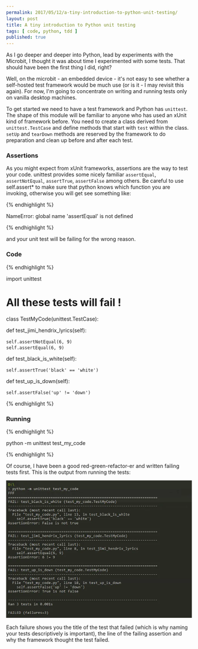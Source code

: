 ```yaml
---
permalink: 2017/05/12/a-tiny-introduction-to-python-unit-testing/
layout: post
title: A tiny introduction to Python unit testing
tags: [ code, python, tdd ]
published: true
---
```


As I go deeper and deeper into Python, lead by experiments with the Microbit, I thought
it was about time I experimented with some tests. That should have been the first
thing I did, right?

Well, on the microbit - an embedded device - it's not easy to see whether a self-hosted
test framework would be much use (or is it - I may revisit this again). For now,
I'm going to concentrate on writing and running tests only on vanilla desktop machines.

To get started we need to have a test framework and Python has <code>unittest</code>.
The shape of this module will be familiar to anyone who has used an xUnit kind of
framework before. You need to create a class derived from <code>unittest.TestCase</code>
and define methods that start with <code>test</code> within the class. <code>setUp</code> and
<code>tearDown</code> methods are reserved by the framework to do preparation and clean up
before and after each test.

### Assertions

As you might expect from xUnit frameworks, assertions are the way to test your code. unittest
provides some nicely familiar <code>assertEqual</code>, <code>assertNotEqual</code>,
<code>assertTrue</code>, <code>assertFalse</code> among others. Be careful to use
self.assert* to make sure that python knows which function you are invoking, otherwise
you will get see something like:

{% endhighlight %}

NameError: global name 'assertEqual' is not defined

{% endhighlight %}

and your unit test will be failing for the wrong reason.


### Code

{% endhighlight %}

import unittest

# All these tests will fail !
class TestMyCode(unittest.TestCase):

  def test_jimi_hendrix_lyrics(self):

    self.assertNotEqual(6, 9)
    self.assertEqual(6, 9)


  def test_black_is_white(self):

    self.assertTrue('black' == 'white')


  def test_up_is_down(self):

    self.assertFalse('up' != 'down')

{% endhighlight %}

### Running

{% endhighlight %}

python -m unittest test_my_code

{% endhighlight %}

Of course, I have been a good red-green-refactor-er and written failing tests first. This is
the output from running the tests:

<img alt="results" src="/img/posts/a-tiny-introduction-to-python-unit-testing/results.webp" />

Each failure shows you the title of the test that failed (which is why naming your tests
descriptively is important), the line of the failing assertion and why the framework
thought the test failed.
